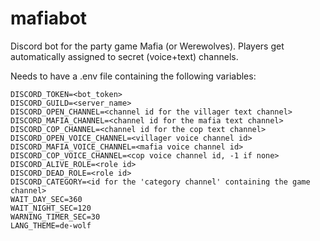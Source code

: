 # mafiabot
Discord bot for the party game Mafia (or Werewolves).
Players get automatically assigned to secret (voice+text) channels.

Needs to have a .env file containing the following variables:

    DISCORD_TOKEN=<bot_token>
    DISCORD_GUILD=<server_name>
    DISCORD_OPEN_CHANNEL=<channel id for the villager text channel>
    DISCORD_MAFIA_CHANNEL=<channel id for the mafia text channel>
    DISCORD_COP_CHANNEL=<channel id for the cop text channel> 
    DISCORD_OPEN_VOICE_CHANNEL=<villager voice channel id>
    DISCORD_MAFIA_VOICE_CHANNEL=<mafia voice channel id>
    DISCORD_COP_VOICE_CHANNEL=<cop voice channel id, -1 if none>
    DISCORD_ALIVE_ROLE=<role id>
    DISCORD_DEAD_ROLE=<role id>
    DISCORD_CATEGORY=<id for the 'category channel' containing the game channel>
    WAIT_DAY_SEC=360
    WAIT_NIGHT_SEC=120
    WARNING_TIMER_SEC=30
    LANG_THEME=de-wolf

